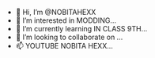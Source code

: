 - 👋 Hi, I’m @NOBITAHEXX
- 👀 I’m interested in MODDING...
- 🌱 I’m currently learning IN CLASS 9TH...
- 💞️ I’m looking to collaborate on ...
- 📫 YOUTUBE NOBITA HEXX...

<!---
NOBITAHEXX/NOBITAHEXX is a ✨ special ✨ repository because its `README.md` (this file) appears on your GitHub profile.
You can click the Preview link to take a look at your changes.
--->

